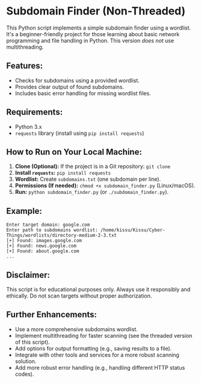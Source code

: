 # Subdomain Finder (Non-Threaded)

This Python script implements a simple subdomain finder using a wordlist. It's a beginner-friendly project for those learning about basic network programming and file handling in Python.  This version *does not* use multithreading.

## Features:

* Checks for subdomains using a provided wordlist.
* Provides clear output of found subdomains.
* Includes basic error handling for missing wordlist files.

## Requirements:

* Python 3.x
* `requests` library (install using `pip install requests`)

## How to Run on Your Local Machine:

1. **Clone (Optional):** If the project is in a Git repository: `git clone `
2. **Install `requests`:** `pip install requests`
3. **Wordlist:** Create `subdomains.txt` (one subdomain per line).
4. **Permissions (If needed):** `chmod +x subdomain_finder.py` (Linux/macOS).
5. **Run:** `python subdomain_finder.py` (or `./subdomain_finder.py`).

## Example:
```
Enter target domain: google.com
Enter path to subdomains wordlist: /home/kissu/Kissu/Cyber-Things/wordlists/directory-medium-2-3.txt    
[+] Found: images.google.com
[+] Found: news.google.com
[+] Found: about.google.com
...
```

## Disclaimer:

This script is for educational purposes only. Always use it responsibly and ethically. Do not scan targets without proper authorization.

## Further Enhancements:

* Use a more comprehensive subdomains wordlist.
* Implement multithreading for faster scanning (see the threaded version of this script).
* Add options for output formatting (e.g., saving results to a file).
* Integrate with other tools and services for a more robust scanning solution.
* Add more robust error handling (e.g., handling different HTTP status codes).
